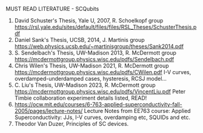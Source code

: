 MUST READ LITERATURE - SCQubits
1. David Schuster's Thesis, Yale U, 2007, R. Schoelkopf group
   https://rsl.yale.edu/sites/default/files/files/RSL_Theses/SchusterThesis.pdf
2. Daniel Sank's Thesis, UCSB, 2014, J. Martinis group
   https://web.physics.ucsb.edu/~martinisgroup/theses/Sank2014.pdf
3. S. Sendelbach's Thesis, UW-Madison 2013, R. McDermott group
   https://mcdermottgroup.physics.wisc.edu/pdfs/Sendelbach.pdf
4. Chris Wilen's Thesis, UW-Madison 2021, R. McDermott group
   https://mcdermottgroup.physics.wisc.edu/pdfs/CWilen.pdf
   I-V curves, overdamped-underdamped cases, hysteresis, RCSJ model...
5. C. Liu's Thesis, UW-Madison 2023, R. McDermott group
   https://mcdermottgroup.physics.wisc.edu/pdfs/VincentLiu.pdf
   Peter Timbie collaboration experiment details listed, READ!
6. https://ocw.mit.edu/courses/6-763-applied-superconductivity-fall-2005/pages/lecture-notes/
   Lecture Notes from EE763 course: Applied Superconductivity: JJs, I-V curves, overdamping etc, SQUIDs and etc.
7. Theodor Van Duzer, Principles of SC devices.

